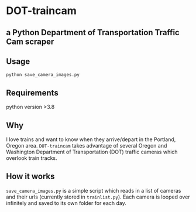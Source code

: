 # DOT-traincam
## a Python Department of Transportation Traffic Cam scraper

## Usage
`python save_camera_images.py`

## Requirements

python version >3.8

## Why

I love trains and want to know when they arrive/depart in the Portland, Oregon area.
`DOT-traincam` takes advantage of several Oregon and Washington Department of Transportation (DOT) traffic cameras which overlook train tracks. 

## How it works

`save_camera_images.py` is a simple script which reads in a list of cameras and their urls (currently stored in `trainlist.py`). Each camera is looped over infinitely and saved to its own folder for each day. 
